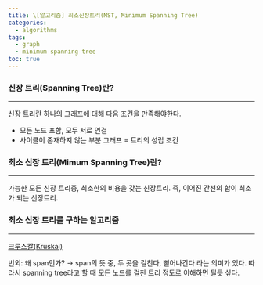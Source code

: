 ```yaml
---
title: \[알고리즘] 최소신장트리(MST, Minimum Spanning Tree)
categories: 
  - algorithms
tags: 
  - graph
  - minimum spanning tree
toc: true
---
```


### 신장 트리(Spanning Tree)란?

---

신장 트리란 하나의 그래프에 대해 다음 조건을 만족해야한다.

- 모든 노드 포함, 모두 서로 연결
- 사이클이 존재하지 않는 부분 그래프 = 트리의 성립 조건

### 최소 신장 트리(Mimum Spanning Tree)란?

---

가능한 모든 신장 트리중, 최소한의 비용을 갖는 신장트리. 즉, 이어진 간선의 합이 최소가 되는 신장트리.

### 최소 신장 트리를 구하는 알고리즘

---

[크루스칼(Kruskal)](https://akgop.github.io/algorithms/algorithms_Kruskal)

번외: 왜 span인가? → span의 뜻 중, 두 곳을 걸친다, 뻗어나간다 라는 의미가 있다. 따라서 spanning tree라고 할 때 모든 노드를 걸친 트리 정도로 이해하면 될듯 싶다.